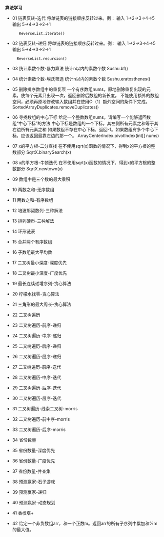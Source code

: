 **算法学习**
- 01 链表反转-迭代
    将单链表的链接顺序反转过来。例： 输入  1->2->3->4->5 输出 5->4->3->2->1
    
         ReverseList.iterate()
- 02 链表反转-递归
    将单链表的链接顺序反转过来。例： 输入  1->2->3->4->5 输出 5->4->3->2->1
       
        ReverseList.recursion()
- 03 统计素数个数-暴力算法
    统计n以内的素数个数
        Sushu.bf()
- 04 统计素数个数-埃氏筛选
    统计n以内的素数个数
        Sushu.eratosthenes()
- 05 删除排序数组中的重复项
    一个有序数组nums，原地删除重复出现的元素，使每个元素只出现一次，返回删除后数组的新长度。
    不能使用额外的数组空间，必须再原地修改输入数组并在使用O（1）额外空间的条件下完成。
        SortedArrayDuplicates.removeDuplicates()
- 06 寻找数组的中心下标
    给定一个整数数组nums，请编写一个能够返回数组“中心下标”的方法
    中心下标是数组的一个下标，其左侧所有元素之和等于其右边所有元素之和
    如果数组不存在中心下标，返回-1。如果数组有多个中心下标，应该返回最靠左边的那一个。
        ArrayCenterIndex.pivotIndex(int[] nums)
- 07 x的平方根-二分查找
    在不使用sqrt(x)函数的情况下，得到x的平方根的整数部分
    SqrtX.binarySearch(x)
- 08 x的平方根-牛顿迭代
    在不使用sqrt(x)函数的情况下，得到x的平方根的整数部分
    SqrtX.newtown(x)
- 09 数组中是三个数的最大乘积
- 10 两数之和-无序数组
- 11 两数之和-有序数组
- 12 培波那契数列-三种解法
- 13 排列硬币-三种解法
- 14 环形链表
- 15 合并两个有序数组
- 16 子数组最大平均数
- 17 二叉树最小深度-深度优先
- 18 二叉树最小深度-广度优先
- 19 最长连续递增序列-贪心算法
- 20 柠檬水找零-贪心算法
- 21 三角形的最大周长-贪心算法
- 22 二叉树遍历
- 23 二叉树遍历-前序-递归
- 24 二叉树遍历-中序-递归
- 25 二叉树遍历-后序-递归
- 26 二叉树遍历-层序-递归
- 27 二叉树遍历-前序-迭代
- 28 二叉树遍历-中序-迭代
- 29 二叉树遍历-后序-迭代
- 30 二叉树遍历-层序-迭代
- 31 二叉树遍历-线索二叉树-morris
- 32 二叉树遍历-前中序-morris
- 33 二叉树遍历-后序-morris
- 34 省份数量
- 35 省份数量-深度优先
- 36 省份数量-广度优先
- 37 省份数量-并查集
- 38 预测赢家-石子游戏
- 39 预测赢家-递归
- 40 预测赢家-动态规划
- 41 香槟塔+
- 42 给定一个非负数组arr，和一个正数m。返回arr的所有子序列中累加和%m的最大值。